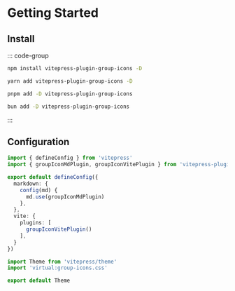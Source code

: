 # Getting Started

## Install

::: code-group

```sh [npm]
npm install vitepress-plugin-group-icons -D
```

```sh [yarn]
yarn add vitepress-plugin-group-icons -D
```

```sh [pnpm]
pnpm add -D vitepress-plugin-group-icons
```

```sh [bun]
bun add -D vitepress-plugin-group-icons
```

:::

## Configuration

```ts {2,7,12} [.vitepress/config.ts]
import { defineConfig } from 'vitepress'
import { groupIconMdPlugin, groupIconVitePlugin } from 'vitepress-plugin-group-icons'

export default defineConfig({
  markdown: {
    config(md) {
      md.use(groupIconMdPlugin)
    },
  },
  vite: {
    plugins: [
      groupIconVitePlugin()
    ],
  }
})
```

```ts {2} [.vitepress/theme/index.ts]
import Theme from 'vitepress/theme'
import 'virtual:group-icons.css'

export default Theme
```
